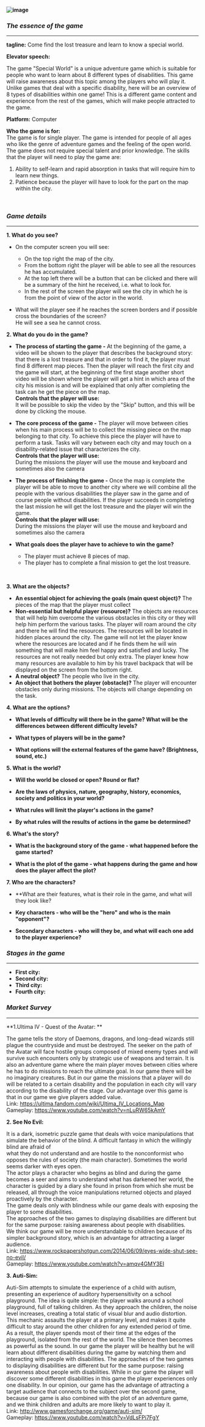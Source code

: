 #### ![image](https://user-images.githubusercontent.com/57855070/100872839-19b0c800-34ab-11eb-9813-9dc852fd79db.png)

### ***The essence of the game***
***
**tagline:**
Come find the lost treasure and learn to know a special world.
<br />

**Elevator speech:**

The game "Special World" is a unique adventure game which is suitable for people who want to learn about 8 different types of disabilities. This game will raise awareness about this topic among the players who will play it.
Unlike games that deal with a specific disability, here will be an overview of 8 types of disabilities within one game!
This is a different game content and experience from the rest of the games, which will make people attracted to the game.

**Platform:** Computer <br />

**Who the game is for:** <br />
The game is for single player.
The game is intended for people of all ages who like the genre of adventure games and the feeling of the open world. The game does not require special talent and prior knowledge.
The skills that the player will need to play the game are:
1. Ability to self-learn and rapid absorption in tasks that will require him to learn new things.
2. Patience because the player will have to look for the part on the map within the city.
<br />

### ***Game details***

***

**1. What do you see?** <br />
 
 * On the computer screen you will see: <br />
     * On the top right the map of the city.
     * From the bottom right the player will be able to see all the resources he has accumulated.
     * At the top left there will be a button that can be clicked and there will be a summary of the hint he received, i.e. what to look for.
     * In the rest of the screen the player will see the city in which he is from the point of view of the actor in the world.
  
 * What will the player see if he reaches the screen borders and if possible cross the boundaries of the screen? <br />
   He will see a sea he cannot cross.
   
**2. What do you do in the game?** <br />
 * **The process of starting the game -**
     At the beginning of the game, a video will be shown to the player that describes the background story: that there is a lost treasure and that in order 
     to find it, the player must find 8 different map pieces.
     Then the player will reach the first city and the game will start, at the beginning of the first stage another short video will be shown where the player will get a 
     hint in which area of the city his mission is and will be explained that only after completing the task can he get the piece on the map. <br />
     **Controls that the player will use:** <br />
     It will be possible to skip the video by the "Skip" button, and this will be done by clicking the mouse.

 * **The core process of the game -**
     The player will move between cities when his main process will be to collect the missing piece on the map belonging to that city. 
     To achieve this piece the player will have to perform a task.
     Tasks will vary between each city and may touch on a disability-related issue that characterizes the city. <br />
      **Controls that the player will use:** <br />
      During the missions the player will use the mouse and keyboard and sometimes also the camera

 * **The process of finishing the game -**
     Once the map is complete the player will be able to move to another city where we will combine all the people with the various disabilities the player saw in the game 
     and of course people without disabilities. If the player succeeds in completing the last mission he will get the lost treasure and the player will win the game. <br />
     **Controls that the player will use:** <br />
     During the missions the player will use the mouse and keyboard and sometimes also the camera
     
 * **What goals does the player have to achieve to win the game?**
    * The player must achieve 8 pieces of map.
    * The player has to complete a final mission to get the lost treasure.
    
<br />

**3. What are the objects?** <br />
     
 * **An essential object for achieving the goals (main quest object)?**
     The pieces of the map that the player must collect <br />
 * **Non-essential but helpful player (resource)?**
     The objects are resources that will help him overcome the various obstacles in this city or they will help him perform the various tasks.
     The player will roam around the city and there he will find the resources. The resources will be located in hidden places around the city.
     The game will not let the player know where the resources are located and if he finds them he will win something that will make him feel happy and satisfied and lucky. 
     The resources are not really needed but only extra. The player knew how many resources are available to him by his travel backpack that will be displayed on the screen from      the bottom right. <br />
 * **A neutral object?**
     The people who live in the city.
 * **An object that bothers the player (obstacle)?**
 The player will encounter obstacles only during missions. The objects will change depending on the task.

**4. What are the options?** <br />
 * **What levels of difficulty will there be in the game? What will be the differences between different difficulty levels?**

 * **What types of players will be in the game?**

 * **What options will the external features of the game have? (Brightness, sound, etc.)**
 
 **5. What is the world?** <br />
  * **Will the world be closed or open? Round or flat?**
  
  * **Are the laws of physics, nature, geography, history, economics, society and politics in your world?**
  
   * **What rules will limit the player's actions in the game?**
   * **By what rules will the results of actions in the game be determined?**
   
 **6. What's the story?**
  * **What is the background story of the game - what happened before the game started?**
  
  * **What is the plot of the game - what happens during the game and how does the player affect the plot?**
  
 **7. Who are the characters?**
  * **What are their features, what is their role in the game, and what will they look like?

  * **Key characters - who will be the "hero" and who is the main "opponent"?**
  
  * **Secondary characters - who will they be, and what will each one add to the player experience?**
  
  
### ***Stages in the game***
***
  * **First city:**
  * **Second city:**
  * **Third city:**
  * **Fourth city:**
  
  
### ***Market Survey***
***
**1.Ultima IV - Quest of the Avatar: **

The game tells the story of Daemons, dragons, and long-dead wizards still plague the countryside and must be destroyed. The seeker on the path of the Avatar will face hostile groups composed of mixed enemy types and will survive such encounters only by strategic use of weapons and terrain.
It is also an adventure game where the main player moves between cities where he has to do missions to reach the ultimate goal. In our game there will be no imaginary creatures.
But in our game the missions that a player will do will be related to a certain disability and the population in each city will vary according to the disability of the stage.
Our advantage over this game is that in our game we give players added value. <br />
Link: https://ultima.fandom.com/wiki/Ultima_IV_Locations_Map <br />
Gameplay: https://www.youtube.com/watch?v=nLuRW65kAmY <br />

**2. See No Evil:**

It is a dark, isometric puzzle game that deals with voice manipulations that simulate the behavior of the blind. A difficult fantasy in which the willingly blind are afraid of <br />
what they do not understand and are hostile to the nonconformist who opposes the rules of society (the main character). Sometimes the world seems darker with eyes open. <br />
The actor plays a character who begins as blind and during the game becomes a seer and aims to understand what has darkened her world, the character is guided by a diary she  found in prison from which she must be released, all through the voice manipulations returned objects and played proactively by the character. <br />
The game deals only with blindness while our game deals with exposing the player to some disabilities. <br />
The approaches of the two games to displaying disabilities are different but for the same purpose: raising awareness about people with disabilities. <br />
We think our game will be more understandable to children because of its simpler background story, which is an advantage for attracting a larger audience. <br />
Link: https://www.rockpapershotgun.com/2014/06/09/eyes-wide-shut-see-no-evil/ <br />
Gameplay: https://www.youtube.com/watch?v=amqv4GMY3EI <br />

**3. Auti-Sim:**

Auti-Sim attempts to simulate the experience of a child with autism, presenting an experience of auditory hypersensitivity on a school playground. The idea is quite simple: the player walks around a school playground, full of talking children. As they approach the children, the noise level increases, creating a total static of visual blur and audio distortion. This mechanic assaults the player at a primary level, and makes it quite difficult to stay around the other children for any extended period of time.
As a result, the player spends most of their time at the edges of the playground, isolated from the rest of the world. The silence then becomes as powerful as the sound.
In our game the player will be healthy but he will learn about different disabilities during the game by watching them and interacting with people with disabilities.
The approaches of the two games to displaying disabilities are different but for the same purpose: raising awareness about people with disabilities.
While in our game the player will discover some different disabilities in this game the player experiences only one disability.
In our opinion, our game has the advantage of attracting a target audience that connects to the subject over the second game, because our game is also combined with the plot of an adventure game, and we think children and adults are more likely to want to play it. <br />
Link: http://www.gamesforchange.org/game/auti-sim/ <br />
Gameplay: https://www.youtube.com/watch?v=VdLsFPi7FgY <br />

 
